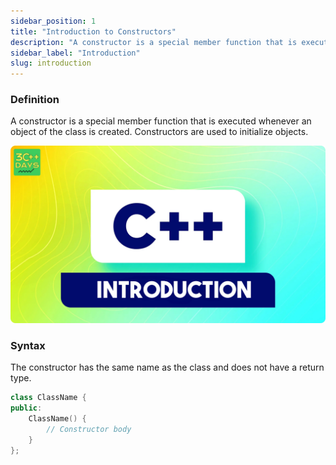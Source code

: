 ```yaml
---
sidebar_position: 1
title: "Introduction to Constructors"
description: "A constructor is a special member function that is executed whenever an object of the class is created. "
sidebar_label: "Introduction"
slug: introduction
---
```


### Definition

A constructor is a special member function that is executed whenever an object of the class is created. Constructors are used to initialize objects.

![introduction](../../static/img/day-12/introduction.png)

### Syntax
The constructor has the same name as the class and does not have a return type.

```cpp
class ClassName {
public:
    ClassName() {
        // Constructor body
    }
};
```